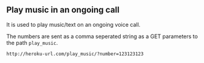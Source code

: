 Play music in an ongoing call
----------------------------------------------------------
It is used to play music/text on an ongoing voice call.

The numbers are sent as a comma seperated string as a GET parameters to the path `play_music`.

    http://heroku-url.com/play_music/?number=123123123

